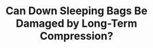 ---
layout: community
category: community
title: "Can Down Sleeping Bags Be Damaged by Long-Term Compression?"
description: "Can much damage done to down sleeping bags if they are stored night after night in a compression sack cinched down to the max for reduced pack size? I have a decent down quilt and I'd like to take it on my next trip but it is just so large!"
isTopLevel: false
isSingleLevel: false
isArticle: false
datePublished: 2022-07-15 16:05:00 +0300
dateModified: 2022-07-15 16:05:00 +0300
published: false
---